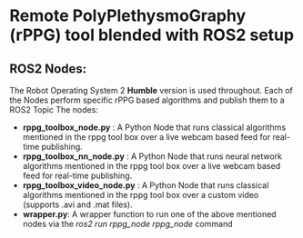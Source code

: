 # Remote PolyPlethysmoGraphy (rPPG) tool blended with ROS2 setup

## ROS2 Nodes:
The Robot Operating System 2 **Humble** version is used throughout.
Each of the Nodes perform specific rPPG based algorithms and publish them to a ROS2 Topic
The nodes:

- **rppg_toolbox_node.py** : A Python Node that runs classical algorithms mentioned in the rppg tool box over a live webcam based feed for real-time publishing.
- **rppg_toolbox_nn_node.py** : A Python Node that runs neural network algorithms mentioned in the rppg tool box over a live webcam based feed for real-time publishing.
- **rppg_toolbox_video_node.py** : A Python Node that runs classical algorithms mentioned in the rppg tool box over a custom video (supports .avi and .mat files).
- **wrapper.py**: A wrapper function to run one of the above mentioned nodes via the *ros2 run rppg_node rppg_node* command
